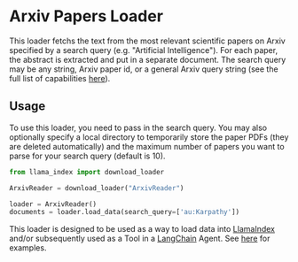 # Arxiv Papers Loader

This loader fetchs the text from the most relevant scientific papers on Arxiv specified by a search query (e.g. "Artificial Intelligence"). For each paper, the abstract is extracted and put in a separate document. The search query may be any string, Arxiv paper id, or a general Arxiv query string (see the full list of capabilities [here](https://info.arxiv.org/help/api/user-manual.html#query_details)).

## Usage

To use this loader, you need to pass in the search query. You may also optionally specify a local directory to temporarily store the paper PDFs (they are deleted automatically) and the maximum number of papers you want to parse for your search query (default is 10).

```python
from llama_index import download_loader

ArxivReader = download_loader("ArxivReader")

loader = ArxivReader()
documents = loader.load_data(search_query=['au:Karpathy'])
```

This loader is designed to be used as a way to load data into [LlamaIndex](https://github.com/jerryjliu/gpt_index/tree/main/gpt_index) and/or subsequently used as a Tool in a [LangChain](https://github.com/hwchase17/langchain) Agent. See [here](https://github.com/emptycrown/llama-hub/tree/main) for examples.
